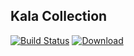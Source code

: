 ## Kala Collection

[![Build Status](https://travis-ci.com/Glavo/kala-collection.svg?branch=master)](https://travis-ci.com/Glavo/kala-collection)
[ ![Download](https://api.bintray.com/packages/glavo/maven/kala-collection/images/download.svg) ](https://bintray.com/glavo/maven/kala-collection/_latestVersion)


